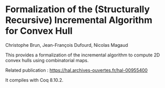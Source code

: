 # Formalization of the (Structurally Recursive) Incremental Algorithm for Convex Hull 

Christophe Brun, Jean-François Dufourd, Nicolas Magaud

This provides a formalization of the incremental algorithm to compute 2D convex hulls using combinatorial maps.

Related publication : https://hal.archives-ouvertes.fr/hal-00955400

It compiles with Coq 8.10.2.